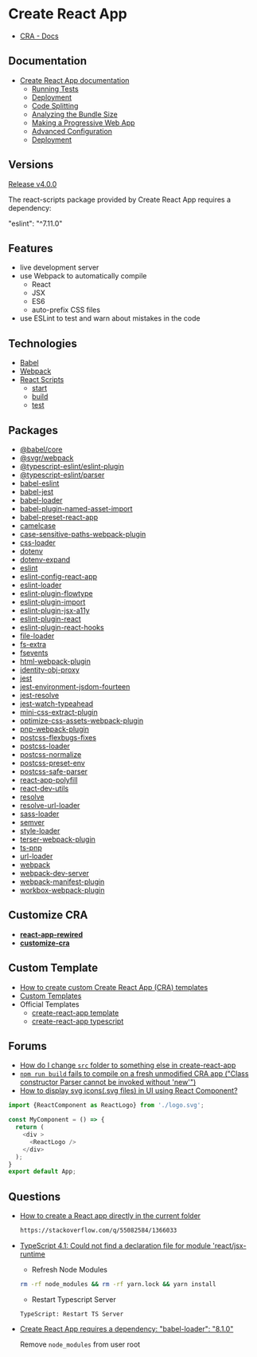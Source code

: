 # Create React App

* [CRA - Docs](https://create-react-app.dev/docs/documentation-intro)


## Documentation

* [Create React App documentation](https://facebook.github.io/create-react-app/docs/getting-started)
  * [Running Tests](https://facebook.github.io/create-react-app/docs/running-tests)
  * [Deployment](https://facebook.github.io/create-react-app/docs/deployment)
  * [Code Splitting](https://facebook.github.io/create-react-app/docs/code-splitting)
  * [Analyzing the Bundle Size](https://facebook.github.io/create-react-app/docs/analyzing-the-bundle-size)
  * [Making a Progressive Web App](https://facebook.github.io/create-react-app/docs/making-a-progressive-web-app)
  * [Advanced Configuration](https://facebook.github.io/create-react-app/docs/advanced-configuration)
  * [Deployment](https://facebook.github.io/create-react-app/docs/deployment)


## Versions

[Release v4.0.0](https://github.com/facebook/create-react-app/releases/tag/v4.0.0)

The react-scripts package provided by Create React App requires a dependency:

  "eslint": "^7.11.0"

## Features

* live development server
* use Webpack to automatically compile
  * React
  * JSX
  * ES6
  * auto-prefix CSS files
* use ESLint to test and warn about mistakes in the code

## Technologies


* [Babel](https://babeljs.io/)
* [Webpack](https://webpack.js.org/)
* [React Scripts](https://github.com/facebook/create-react-app/tree/master/packages/react-scripts/scripts)
  * [start](https://github.com/facebook/create-react-app/blob/master/packages/react-scripts/scripts/start.js)
  * [build](https://github.com/facebook/create-react-app/blob/master/packages/react-scripts/scripts/build.js)
  * [test](https://github.com/facebook/create-react-app/blob/master/packages/react-scripts/scripts/test.js)

## Packages

* [@babel/core](https://www.npmjs.com/package/@babel/core)
* [@svgr/webpack](https://www.npmjs.com/package/@svgr/webpack)
* [@typescript-eslint/eslint-plugin](https://www.npmjs.com/package/@typescript-eslint/eslint-plugin)
* [@typescript-eslint/parser](https://www.npmjs.com/package/@typescript-eslint/parser)
* [babel-eslint](https://www.npmjs.com/package/babel-eslint)
* [babel-jest](https://www.npmjs.com/package/babel-jest)
* [babel-loader](https://www.npmjs.com/package/babel-loader)
* [babel-plugin-named-asset-import](https://www.npmjs.com/package/babel-plugin-named-asset-import)
* [babel-preset-react-app](https://www.npmjs.com/package/babel-preset-react-app)
* [camelcase](https://www.npmjs.com/package/camelcase)
* [case-sensitive-paths-webpack-plugin](https://www.npmjs.com/package/case-sensitive-paths-webpack-plugin)
* [css-loader](https://www.npmjs.com/package/css-loader)
* [dotenv](https://www.npmjs.com/package/dotenv)
* [dotenv-expand](https://www.npmjs.com/package/dotenv-expand)
* [eslint](https://www.npmjs.com/package/eslint)
* [eslint-config-react-app](https://www.npmjs.com/package/eslint-config-react-app)
* [eslint-loader](https://www.npmjs.com/package/eslint-loader)
* [eslint-plugin-flowtype](https://www.npmjs.com/package/eslint-plugin-flowtype)
* [eslint-plugin-import](https://www.npmjs.com/package/eslint-plugin-import)
* [eslint-plugin-jsx-a11y](https://www.npmjs.com/package/eslint-plugin-jsx-a11y)
* [eslint-plugin-react](https://www.npmjs.com/package/eslint-plugin-react)
* [eslint-plugin-react-hooks](https://www.npmjs.com/package/eslint-plugin-react-hooks)
* [file-loader](https://www.npmjs.com/package/file-loader)
* [fs-extra](https://www.npmjs.com/package/fs-extra)
* [fsevents](https://www.npmjs.com/package/fsevents)
* [html-webpack-plugin](https://www.npmjs.com/package/html-webpack-plugin)
* [identity-obj-proxy](https://www.npmjs.com/package/identity-obj-proxy)
* [jest](https://www.npmjs.com/package/jest)
* [jest-environment-jsdom-fourteen](https://www.npmjs.com/package/jest-environment-jsdom-fourteen)
* [jest-resolve](https://www.npmjs.com/package/jest-resolve)
* [jest-watch-typeahead](https://www.npmjs.com/package/jest-watch-typeahead)
* [mini-css-extract-plugin](https://www.npmjs.com/package/mini-css-extract-plugin)
* [optimize-css-assets-webpack-plugin](https://www.npmjs.com/package/optimize-css-assets-webpack-plugin)
* [pnp-webpack-plugin](https://www.npmjs.com/package/pnp-webpack-plugin)
* [postcss-flexbugs-fixes](https://www.npmjs.com/package/postcss-flexbugs-fixes)
* [postcss-loader](https://www.npmjs.com/package/postcss-loader)
* [postcss-normalize](https://www.npmjs.com/package/postcss-normalize)
* [postcss-preset-env](https://www.npmjs.com/package/postcss-preset-env)
* [postcss-safe-parser](https://www.npmjs.com/package/postcss-safe-parser)
* [react-app-polyfill](https://www.npmjs.com/package/react-app-polyfill)
* [react-dev-utils](https://www.npmjs.com/package/react-dev-utils)
* [resolve](https://www.npmjs.com/package/resolve)
* [resolve-url-loader](https://www.npmjs.com/package/resolve-url-loader)
* [sass-loader](https://www.npmjs.com/package/sass-loader)
* [semver](https://www.npmjs.com/package/semver)
* [style-loader](https://www.npmjs.com/package/style-loader)
* [terser-webpack-plugin](https://www.npmjs.com/package/terser-webpack-plugin)
* [ts-pnp](https://www.npmjs.com/package/ts-pnp)
* [url-loader](https://www.npmjs.com/package/url-loader)
* [webpack](https://www.npmjs.com/package/webpack)
* [webpack-dev-server](https://www.npmjs.com/package/webpack-dev-server)
* [webpack-manifest-plugin](https://www.npmjs.com/package/webpack-manifest-plugin)
* [workbox-webpack-plugin](https://www.npmjs.com/package/workbox-webpack-plugin)

## Customize  CRA

* [**react-app-rewired**](https://github.com/timarney/react-app-rewired)
* [**customize-cra**](https://github.com/arackaf/customize-cra)

## Custom Template


* [How to create custom Create React App (CRA) templates](https://alexgrischuk.medium.com/cra-templates-73a5196edeb)
* [Custom Templates](https://create-react-app.dev/docs/custom-templates/)
* Official Templates
  * [create-react-app template](https://github.com/facebook/create-react-app/blob/master/packages/cra-template/README.md)
  * [create-react-app typescript](https://github.com/facebook/create-react-app/tree/master/packages/cra-template-typescript/template)

## Forums

* [How do I change `src` folder to something else in create-react-app](https://stackoverflow.com/q/44448851/1366033)
* [`npm run build` fails to compile on a fresh unmodified CRA app ("Class constructor Parser cannot be invoked without 'new'")](https://github.com/facebook/create-react-app/issues/9655)
* [How to display svg icons(.svg files) in UI using React Component?](https://stackoverflow.com/a/52605225/1366033)

```js
import {ReactComponent as ReactLogo} from './logo.svg';

const MyComponent = () => {
  return (
    <div >
      <ReactLogo />
    </div>
  );
}
export default App;
```

## Questions

* [How to create a React app directly in the current folder](https://stackoverflow.com/q/55082584/1366033)

  ```bash
  https://stackoverflow.com/q/55082584/1366033
  ```

* [TypeScript 4.1: Could not find a declaration file for module 'react/jsx-runtime](https://github.com/facebook/create-react-app/issues/10109)

  * Refresh Node Modules

  ```bash
  rm -rf node_modules && rm -rf yarn.lock && yarn install
  ```

  * Restart Typescript Server

  ```none
  TypeScript: Restart TS Server
  ```


* [Create React App requires a dependency: "babel-loader": "8.1.0"](https://stackoverflow.com/q/60964631/1366033)

  Remove `node_modules` from user root

